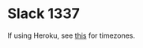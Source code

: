 # Slack 1337

If using Heroku, see [this](http://stackoverflow.com/questions/33995194/what-timezone-is-heroku-server-using) for timezones.
